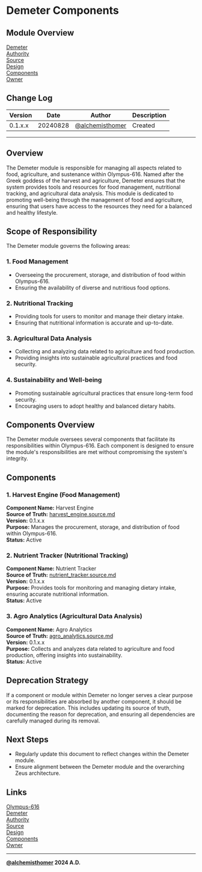 # Demeter Components

## Module Overview
[Demeter](README.md)  
[Authority](../zeus/zeus.components.md)  
[Source](demeter.source.md)  
[Design](demeter.design.md)  
[Components](demeter.components.md)  
[Owner](https://github.com/alchemisthomer)  

## Change Log

| Version   | Date       | Author                                                   | Description   |
|-----------|------------|----------------------------------------------------------|---------------|
| 0.1.x.x   | 20240828   | [@alchemisthomer](https://github.com/alchemisthomer)     | Created       

---

## Overview

The Demeter module is responsible for managing all aspects related to food, agriculture, and sustenance within Olympus-616. Named after the Greek goddess of the harvest and agriculture, Demeter ensures that the system provides tools and resources for food management, nutritional tracking, and agricultural data analysis. This module is dedicated to promoting well-being through the management of food and agriculture, ensuring that users have access to the resources they need for a balanced and healthy lifestyle.

## Scope of Responsibility

The Demeter module governs the following areas:

### 1. **Food Management**
   - Overseeing the procurement, storage, and distribution of food within Olympus-616.
   - Ensuring the availability of diverse and nutritious food options.

### 2. **Nutritional Tracking**
   - Providing tools for users to monitor and manage their dietary intake.
   - Ensuring that nutritional information is accurate and up-to-date.

### 3. **Agricultural Data Analysis**
   - Collecting and analyzing data related to agriculture and food production.
   - Providing insights into sustainable agricultural practices and food security.

### 4. **Sustainability and Well-being**
   - Promoting sustainable agricultural practices that ensure long-term food security.
   - Encouraging users to adopt healthy and balanced dietary habits.

## Components Overview

The Demeter module oversees several components that facilitate its responsibilities within Olympus-616. Each component is designed to ensure the module's responsibilities are met without compromising the system's integrity.

## Components

### 1. Harvest Engine (Food Management)
   **Component Name:** Harvest Engine  
   **Source of Truth:** [harvest_engine.source.md](../demeter/harvest_engine.source.md)  
   **Version:** 0.1.x.x  
   **Purpose:** Manages the procurement, storage, and distribution of food within Olympus-616.  
   **Status:** Active

### 2. Nutrient Tracker (Nutritional Tracking)
   **Component Name:** Nutrient Tracker  
   **Source of Truth:** [nutrient_tracker.source.md](../demeter/nutrient_tracker.source.md)  
   **Version:** 0.1.x.x  
   **Purpose:** Provides tools for monitoring and managing dietary intake, ensuring accurate nutritional information.  
   **Status:** Active

### 3. Agro Analytics (Agricultural Data Analysis)
   **Component Name:** Agro Analytics  
   **Source of Truth:** [agro_analytics.source.md](../demeter/agro_analytics.source.md)  
   **Version:** 0.1.x.x  
   **Purpose:** Collects and analyzes data related to agriculture and food production, offering insights into sustainability.  
   **Status:** Active

## Deprecation Strategy

If a component or module within Demeter no longer serves a clear purpose or its responsibilities are absorbed by another component, it should be marked for deprecation. This includes updating its source of truth, documenting the reason for deprecation, and ensuring all dependencies are carefully managed during its removal.

## Next Steps

- Regularly update this document to reflect changes within the Demeter module.
- Ensure alignment between the Demeter module and the overarching Zeus architecture.

## Links
[Olympus-616](../../README.md)  
[Demeter](README.md)  
[Authority](https://github.com/alchemisthomer)  
[Source](demeter.source.md)  
[Design](demeter.design.md)  
[Components](demeter.components.md)  
[Owner](https://github.com/alchemisthomer)
***
**[@alchemisthomer](https://github.com/alchemisthomer)
2024 A.D.**
